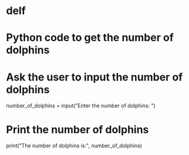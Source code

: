 # delf
# Python code to get the number of dolphins

# Ask the user to input the number of dolphins
number_of_dolphins = input("Enter the number of dolphins: ")

# Print the number of dolphins
print("The number of dolphins is:", number_of_dolphins)

